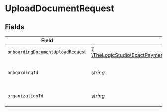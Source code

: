 # UploadDocumentRequest


## Fields

| Field                                                                                                                                  | Type                                                                                                                                   | Required                                                                                                                               | Description                                                                                                                            |
| -------------------------------------------------------------------------------------------------------------------------------------- | -------------------------------------------------------------------------------------------------------------------------------------- | -------------------------------------------------------------------------------------------------------------------------------------- | -------------------------------------------------------------------------------------------------------------------------------------- |
| `onboardingDocumentUploadRequest`                                                                                                      | [?\TheLogicStudio\ExactPayments\Models\Shared\OnboardingDocumentUploadRequest](../../models/shared/OnboardingDocumentUploadRequest.md) | :heavy_minus_sign:                                                                                                                     | N/A                                                                                                                                    |
| `onboardingId`                                                                                                                         | *string*                                                                                                                               | :heavy_check_mark:                                                                                                                     | The Onboarding Application identifier.                                                                                                 |
| `organizationId`                                                                                                                       | *string*                                                                                                                               | :heavy_check_mark:                                                                                                                     | The Organization identifier.                                                                                                           |
